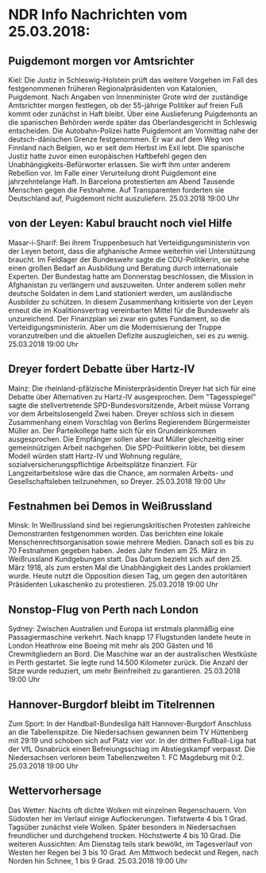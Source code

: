 # NDR Info Nachrichten vom 25.03.2018:


## Puigdemont morgen vor Amtsrichter
Kiel: Die Justiz in Schleswig-Holstein prüft das weitere Vorgehen im Fall des festgenommenen früheren Regionalpräsidenten von Katalonien, Puigdemont. Nach Angaben von Innenminister Grote wird der zuständige Amtsrichter morgen festlegen, ob der 55-jährige Politiker auf freien Fuß kommt oder zunächst in Haft bleibt. Über eine Auslieferung Puigdemonts an die spanischen Behörden werde später das Oberlandesgericht in Schleswig entscheiden. Die Autobahn-Polizei hatte Puigdemont am Vormittag nahe der deutsch-dänischen Grenze festgenommen. Er war auf dem Weg von Finnland nach Belgien, wo er seit dem Herbst im Exil lebt. Die spanische Justiz hatte zuvor einen europäischen Haftbefehl gegen den Unabhängigkeits-Befürworter erlassen. Sie wirft ihm unter anderem Rebellion vor. Im Falle einer Verurteilung droht Puigdemont eine jahrzehntelange Haft. In Barcelona protestierten am Abend Tausende Menschen gegen die Festnahme. Auf Transparenten forderten sie Deutschland auf, Puigdemont nicht auszuliefern. 25.03.2018 19:00 Uhr 

## von der Leyen: Kabul braucht noch viel Hilfe
Masar-i-Sharif: Bei ihrem Truppenbesuch hat Verteidigungsministerin von der Leyen betont, dass die afghanische Armee weiterhin viel Unterstützung braucht. Im Feldlager der Bundeswehr sagte die CDU-Politikerin, sie sehe einen großen Bedarf an Ausbildung und Beratung durch internationale Experten. Der Bundestag hatte am Donnerstag beschlossen, die Mission in Afghanistan zu verlängern und auszuweiten. Unter anderem sollen mehr deutsche Soldaten in dem Land stationiert werden, um ausländische Ausbilder zu schützen. In diesem Zusammenhang kritisierte von der Leyen erneut die im Koalitionsvertrag vereinbarten Mittel für die Bundeswehr als unzureichend. Der Finanzplan sei zwar ein gutes Fundament, so die Verteidigungsministerin. Aber um die Modernisierung der Truppe voranzutreiben und die aktuellen Defizite auszugleichen, sei es zu wenig. 25.03.2018 19:00 Uhr 

## Dreyer fordert Debatte über Hartz-IV
Mainz: Die rheinland-pfälzische Ministerpräsidentin Dreyer hat sich für eine Debatte über Alternativen zu Hartz-IV ausgesprochen. Dem "Tagesspiegel" sagte die stellvertretende SPD-Bundesvorsitzende, Arbeit müsse Vorrang vor dem Arbeitslosengeld Zwei haben. Dreyer schloss sich in diesem Zusammenhang einem Vorschlag von Berlins Regierendem Bürgermeister Müller an. Der Parteikollege hatte sich für ein Grundeinkommen ausgesprochen. Die Empfänger sollen aber laut Müller gleichzeitig einer gemeinnützigen Arbeit nachgehen. Die SPD-Politikerin lobte, bei diesem Modell würden statt Hartz-IV und Wohnung reguläre, sozialversicherungspflichtige Arbeitsplätze finanziert. Für Langzeitarbeitslose wäre das die Chance, am normalen Arbeits- und Gesellschaftsleben teilzunehmen, so Dreyer. 25.03.2018 19:00 Uhr 

## Festnahmen bei Demos in Weißrussland
Minsk: In Weißrussland sind bei regierungskritischen Protesten zahlreiche Demonstranten festgenommen worden. Das berichten eine lokale Menschenrechtsorganisation sowie mehrere Medien. Danach soll es bis zu 70 Festnahmen gegeben haben. Jedes Jahr finden am 25. März in Weißrussland Kundgebungen statt. Das Datum bezieht sich auf den 25. März 1918, als zum ersten Mal die Unabhängigkeit des Landes proklamiert wurde. Heute nutzt die Opposition diesen Tag, um gegen den autoritären Präsidenten Lukaschenko zu protestieren. 25.03.2018 19:00 Uhr 

## Nonstop-Flug von Perth nach London
Sydney: Zwischen Australien und Europa ist erstmals planmäßig eine Passagiermaschine verkehrt. Nach knapp 17 Flugstunden landete heute in London Heathrow eine Boeing mit mehr als 200 Gästen und 16 Crewmitgliedern an Bord. Die Maschine war an der australischen Westküste in Perth gestartet. Sie legte rund 14.500 Kilometer zurück. Die Anzahl der Sitze wurde reduziert, um mehr Beinfreiheit zu garantieren. 25.03.2018 19:00 Uhr 

## Hannover-Burgdorf bleibt im Titelrennen
Zum Sport: In der Handball-Bundesliga hält Hannover-Burgdorf Anschluss an die Tabellenspitze. Die Niedersachsen gewannen beim TV Hüttenberg mit 29:19 und schoben sich auf Platz vier vor. In der dritten Fußball-Liga hat der VfL Osnabrück einen Befreiungsschlag im Abstiegskampf verpasst. Die Niedersachsen verloren beim Tabellenzweiten 1. FC Magdeburg mit 0:2. 25.03.2018 19:00 Uhr 

## Wettervorhersage
Das Wetter:
Nachts oft dichte Wolken mit einzelnen Regenschauern. Von Südosten her im Verlauf einige Auflockerungen. Tiefstwerte 4 bis 1 Grad. Tagsüber zunächst viele Wolken. Später besonders in Niedersachsen freundlicher und durchgehend trocken. Höchstwerte 4 bis 10 Grad. Die weiteren Aussichten: Am Dienstag teils stark bewölkt, im Tagesverlauf von Westen her Regen bei 3 bis 10 Grad. Am Mittwoch bedeckt und Regen, nach Norden hin Schnee, 1 bis 9 Grad. 25.03.2018 19:00 Uhr 
